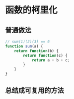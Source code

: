 # 函数的柯里化

## 普通做法

```js
// sum(1)(2)(3) == 6
function sum(a) {
    return function(b) {
        return function(c) {
            return a + b + c;
        }
    }
}
```

## 总结成可复用的方法

```js

```
